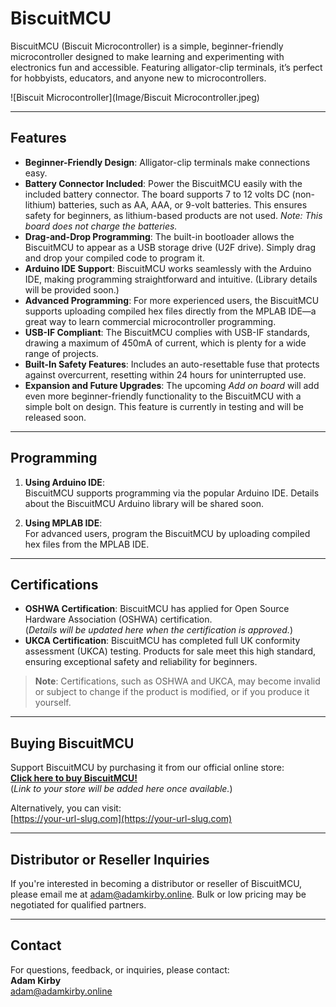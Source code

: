 # BiscuitMCU  

BiscuitMCU (Biscuit Microcontroller) is a simple, beginner-friendly microcontroller designed to make learning and experimenting with electronics fun and accessible. Featuring alligator-clip terminals, it’s perfect for hobbyists, educators, and anyone new to microcontrollers.  

![Biscuit Microcontroller](Image/Biscuit Microcontroller.jpeg)  

---

## Features  

- **Beginner-Friendly Design**: Alligator-clip terminals make connections easy.  
- **Battery Connector Included**: Power the BiscuitMCU easily with the included battery connector. The board supports 7 to 12 volts DC (non-lithium) batteries, such as AA, AAA, or 9-volt batteries. This ensures safety for beginners, as lithium-based products are not used. *Note: This board does not charge the batteries.*  
- **Drag-and-Drop Programming**: The built-in bootloader allows the BiscuitMCU to appear as a USB storage drive (U2F drive). Simply drag and drop your compiled code to program it.  
- **Arduino IDE Support**: BiscuitMCU works seamlessly with the Arduino IDE, making programming straightforward and intuitive. (Library details will be provided soon.)  
- **Advanced Programming**: For more experienced users, the BiscuitMCU supports uploading compiled hex files directly from the MPLAB IDE—a great way to learn commercial microcontroller programming.  
- **USB-IF Compliant**: The BiscuitMCU complies with USB-IF standards, drawing a maximum of 450mA of current, which is plenty for a wide range of projects.  
- **Built-In Safety Features**: Includes an auto-resettable fuse that protects against overcurrent, resetting within 24 hours for uninterrupted use.  
- **Expansion and Future Upgrades**: The upcoming *Add on board* will add even more beginner-friendly functionality to the BiscuitMCU with a simple bolt on design. This feature is currently in testing and will be released soon.  

---

## Programming  

1. **Using Arduino IDE**:  
   BiscuitMCU supports programming via the popular Arduino IDE. Details about the BiscuitMCU Arduino library will be shared soon.  

2. **Using MPLAB IDE**:  
   For advanced users, program the BiscuitMCU by uploading compiled hex files from the MPLAB IDE.  

---

## Certifications  

- **OSHWA Certification**: BiscuitMCU has applied for Open Source Hardware Association (OSHWA) certification.  
  (*Details will be updated here when the certification is approved.*)  
- **UKCA Certification**: BiscuitMCU has completed full UK conformity assessment (UKCA) testing. Products for sale meet this high standard, ensuring exceptional safety and reliability for beginners.  

> **Note**: Certifications, such as OSHWA and UKCA, may become invalid or subject to change if the product is modified, or if you produce it yourself.  

---

## Buying BiscuitMCU  

Support BiscuitMCU by purchasing it from our official online store:  
[**Click here to buy BiscuitMCU!**](#)  
(*Link to your store will be added here once available.*)  

Alternatively, you can visit:  
[https://your-url-slug.com](https://your-url-slug.com)  

---

## Distributor or Reseller Inquiries  

If you're interested in becoming a distributor or reseller of BiscuitMCU, please email me at [adam@adamkirby.online](mailto:adam@adamkirby.online). Bulk or low pricing may be negotiated for qualified partners.  

---

## Contact  

For questions, feedback, or inquiries, please contact:  
**Adam Kirby**  
[adam@adamkirby.online](mailto:adam@adamkirby.online)  

